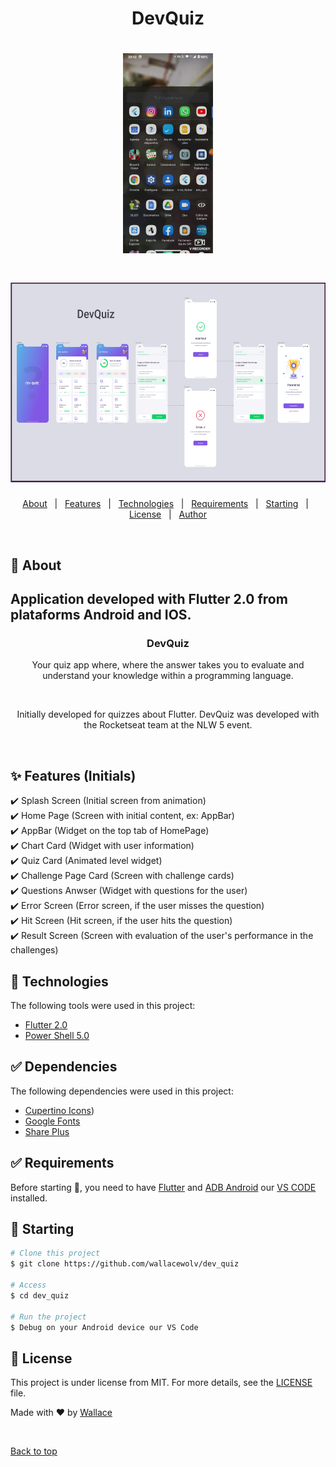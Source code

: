 <h1 align="center">DevQuiz</h1>

<h1 align="center"> 
  <img height="320" src="./assets/images/devQuiz.gif" alt="DevQuiz Gif" />
</h1> 
<h1 align="center"> 
  <img height="320" src="./assets/images/devQuiz.png" alt="DevQuiz Imagem" />
</h1> 

<p align="center">
  <a href="#dart-about">About</a> &#xa0; | &#xa0; 
  <a href="#sparkles-features">Features</a> &#xa0; | &#xa0;
  <a href="#rocket-technologies">Technologies</a> &#xa0; | &#xa0;
  <a href="#white_check_mark-requirements">Requirements</a> &#xa0; | &#xa0;
  <a href="#checkered_flag-starting">Starting</a> &#xa0; | &#xa0;
  <a href="#memo-license">License</a> &#xa0; | &#xa0;
  <a href="https://github.com/wallacewolv" target="_blank">Author</a>
</p>

<br>

## :dart: About ##

<h2>Application developed with Flutter 2.0 from plataforms Android and IOS.</h2>

<h3 align="center">DevQuiz</h3>

<p align="center">Your quiz app where, where the answer takes you to evaluate and understand your knowledge within a programming language.</p>
<br>
<p align="center">Initially developed for quizzes about Flutter. DevQuiz was developed with the Rocketseat team at the NLW 5 event.</p>
<br>

## :sparkles: Features (Initials) ##

:heavy_check_mark: Splash Screen (Initial screen from animation)\
:heavy_check_mark: Home Page (Screen with initial content, ex: AppBar)\
:heavy_check_mark: AppBar (Widget on the top tab of HomePage)\
:heavy_check_mark: Chart Card (Widget with user information)\
:heavy_check_mark: Quiz Card (Animated level widget)\
:heavy_check_mark: Challenge Page Card (Screen with challenge cards)\
:heavy_check_mark: Questions Anwser (Widget with questions for the user)\
:heavy_check_mark: Error Screen (Error screen, if the user misses the question)\
:heavy_check_mark: Hit Screen (Hit screen, if the user hits the question)\
:heavy_check_mark: Result Screen (Screen with evaluation of the user's performance in the challenges)

## :rocket: Technologies ##

The following tools were used in this project:

- [Flutter 2.0](https://events.flutter.dev/)
- [Power Shell 5.0](https://docs.microsoft.com/pt-br/skypeforbusiness/set-up-your-computer-for-windows-powershell/download-and-install-windows-powershell-5-1)

## :white_check_mark: Dependencies ##

The following dependencies were used in this project:
- [Cupertino Icons](https://pub.dev/packages/cupertino_icons))
- [Google Fonts](https://pub.dev/packages/google_fonts)
- [Share Plus](https://pub.dev/packages/share)

## :white_check_mark: Requirements ##

Before starting :checkered_flag:, you need to have [Flutter](https://flutter.dev/)  and [ADB Android](https://developer.android.com/studio/command-line/adb?hl=pt-br) our [VS CODE](https://code.visualstudio.com/) installed.

## :checkered_flag: Starting ##

```bash
# Clone this project
$ git clone https://github.com/wallacewolv/dev_quiz

# Access
$ cd dev_quiz

# Run the project
$ Debug on your Android device our VS Code

```

## :memo: License ##

This project is under license from MIT. For more details, see the [LICENSE](LICENSE) file.


Made with :heart: by <a href="https://github.com/wallacewolv" target="_blank"> Wallace</a>

&#xa0;

<a href="#top">Back to top</a>
